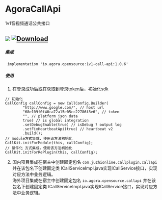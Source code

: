 # AgoraCallApi

1v1音视频通话公共接口

![](https://travis-ci.org/pengfeigao/AgoraCallApi.svg?branch=master) [ ![Download](https://api.bintray.com/packages/akid/maven/1v1-call-api/images/download.svg) ](https://bintray.com/akid/maven/1v1-call-api/_latestVersion)
---

##### 集成

```
 implementation 'io.agora.opensource:1v1-call-api:1.0.6'
```

##### 使用

1. 在登录成功后或在获取到登录token后，初始化sdk

```
// 初始化
CallConfig callConfig = new CallConfig.Builder(
        "http://www.google.com/", // host url
        "68e109f0f40ca72a15e05cc22786f8e6", // token
        "", // platform json data
        true) // is global integration
        .setDebugEnable(true) // isDebug ? output log
        .setFixHeartbeatApi(true) // heartbeat v2
        .build();
// module方式集成，使用该方法初始化
CallKit.initForModule(this, callConfig);
// 插件化 方式集成，使用该方法初始化
CallKit.initForRePlugin(this, callConfig);
```

2. 国内项目集成在宿主中创建固定包名 `com.juzhionline.callplugin.callapi` 并在该包名下创建固定类 ICallServiceImpl.java实现ICallService接口，实现对应方法中业务逻辑。</br>
海外项目集成在宿主中创建固定包名 `io.agora.opensource.callapi` 并在该包名下创建固定类 ICallServiceImpl.java实现ICallService接口，实现对应方法中业务逻辑。</br>
